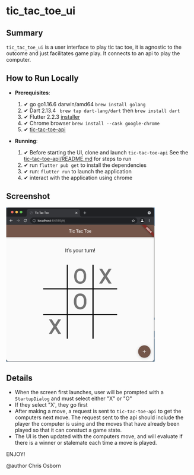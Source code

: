 # tic_tac_toe_ui

## Summary

`tic_tac_toe_ui` is a user interface to play tic tac toe, it is agnostic to the outcome and just facilitates game play. It connects to an api to play the computer.

## How to Run Locally

  - **Prerequisites**:  
    1. ✔ go go1.16.6 darwin/amd64 `brew install golang`
    2. ✔ Dart 2.13.4 ` brew tap dart-lang/dart` then `brew install dart`
    3. ✔ Flutter 2.2.3 [installer](https://flutter.dev/docs/get-started/install)
    4. ✔ Chrome browser `brew install --cask google-chrome`
    5. ✔ [tic-tac-toe-api](https://github.com/cosbor11/tic-tac-toe-api)
   

  - **Running**:
    1.  ✔  Before starting the UI, clone and launch `tic-tac-toe-api` See the [tic-tac-toe-api/README.md](https://github.com/cosbor11/tic-tac-toe-api/blob/main/README.md) for steps to run
    2.  ✔  run `flutter pub get` to install the dependencies
    3.  ✔  run: `flutter run` to launch the application
    4.  ✔  interact with the application using chrome

## Screenshot

<img src="docs/img/tic-tac-toe-app.png" alt="App Screenshot" width="400">

## Details

 - When the screen first launches, user will be prompted with a `StartupDialog` and must select either "X"  or "O"
 - If they select "X', they go first
 - After making a move, a request is sent to `tic-tac-toe-api` to get the computers next move. The request sent to the api should include the player the computer is using and the moves that have already been played so that it can constuct a game state.
 - The UI is then updated with the computers move, and will evaluate if there is a winner or stalemate each time a move is played. 

ENJOY!


@author Chris Osborn






